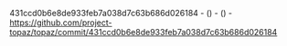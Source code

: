 431ccd0b6e8de933feb7a038d7c63b686d026184 -  () -  () - https://github.com/project-topaz/topaz/commit/431ccd0b6e8de933feb7a038d7c63b686d026184
